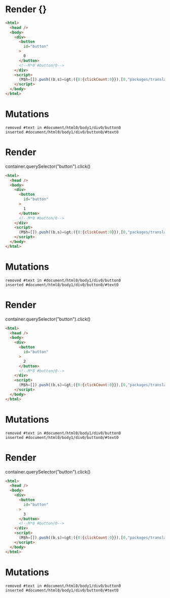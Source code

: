 # Render {}
```html
<html>
  <head />
  <body>
    <div>
      <button
        id="button"
      >
        0
      </button>
      <!--M*0 #button/0-->
    </div>
    <script>
      (M$h=[]).push((b,s)=&gt;({0:{clickCount:0}}),[0,"packages/translator/src/__tests__/fixtures/effect-counter/template.marko_0_clickCount",])
    </script>
  </body>
</html>
```

# Mutations
```
removed #text in #document/html0/body1/div0/button0
inserted #document/html0/body1/div0/button0/#text0
```


# Render 
container.querySelector("button").click()

```html
<html>
  <head />
  <body>
    <div>
      <button
        id="button"
      >
        1
      </button>
      <!--M*0 #button/0-->
    </div>
    <script>
      (M$h=[]).push((b,s)=&gt;({0:{clickCount:0}}),[0,"packages/translator/src/__tests__/fixtures/effect-counter/template.marko_0_clickCount",])
    </script>
  </body>
</html>
```

# Mutations
```
removed #text in #document/html0/body1/div0/button0
inserted #document/html0/body1/div0/button0/#text0
```


# Render 
container.querySelector("button").click()

```html
<html>
  <head />
  <body>
    <div>
      <button
        id="button"
      >
        2
      </button>
      <!--M*0 #button/0-->
    </div>
    <script>
      (M$h=[]).push((b,s)=&gt;({0:{clickCount:0}}),[0,"packages/translator/src/__tests__/fixtures/effect-counter/template.marko_0_clickCount",])
    </script>
  </body>
</html>
```

# Mutations
```
removed #text in #document/html0/body1/div0/button0
inserted #document/html0/body1/div0/button0/#text0
```


# Render 
container.querySelector("button").click()

```html
<html>
  <head />
  <body>
    <div>
      <button
        id="button"
      >
        3
      </button>
      <!--M*0 #button/0-->
    </div>
    <script>
      (M$h=[]).push((b,s)=&gt;({0:{clickCount:0}}),[0,"packages/translator/src/__tests__/fixtures/effect-counter/template.marko_0_clickCount",])
    </script>
  </body>
</html>
```

# Mutations
```
removed #text in #document/html0/body1/div0/button0
inserted #document/html0/body1/div0/button0/#text0
```
